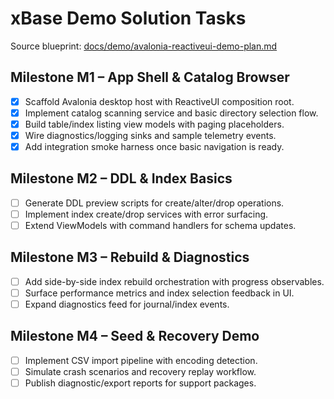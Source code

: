 # xBase Demo Solution Tasks

Source blueprint: [docs/demo/avalonia-reactiveui-demo-plan.md](../../docs/demo/avalonia-reactiveui-demo-plan.md)

## Milestone M1 – App Shell & Catalog Browser
- [x] Scaffold Avalonia desktop host with ReactiveUI composition root.
- [x] Implement catalog scanning service and basic directory selection flow.
- [x] Build table/index listing view models with paging placeholders.
- [x] Wire diagnostics/logging sinks and sample telemetry events.
- [x] Add integration smoke harness once basic navigation is ready.

## Milestone M2 – DDL & Index Basics
- [ ] Generate DDL preview scripts for create/alter/drop operations.
- [ ] Implement index create/drop services with error surfacing.
- [ ] Extend ViewModels with command handlers for schema updates.

## Milestone M3 – Rebuild & Diagnostics
- [ ] Add side-by-side index rebuild orchestration with progress observables.
- [ ] Surface performance metrics and index selection feedback in UI.
- [ ] Expand diagnostics feed for journal/index events.

## Milestone M4 – Seed & Recovery Demo
- [ ] Implement CSV import pipeline with encoding detection.
- [ ] Simulate crash scenarios and recovery replay workflow.
- [ ] Publish diagnostic/export reports for support packages.
